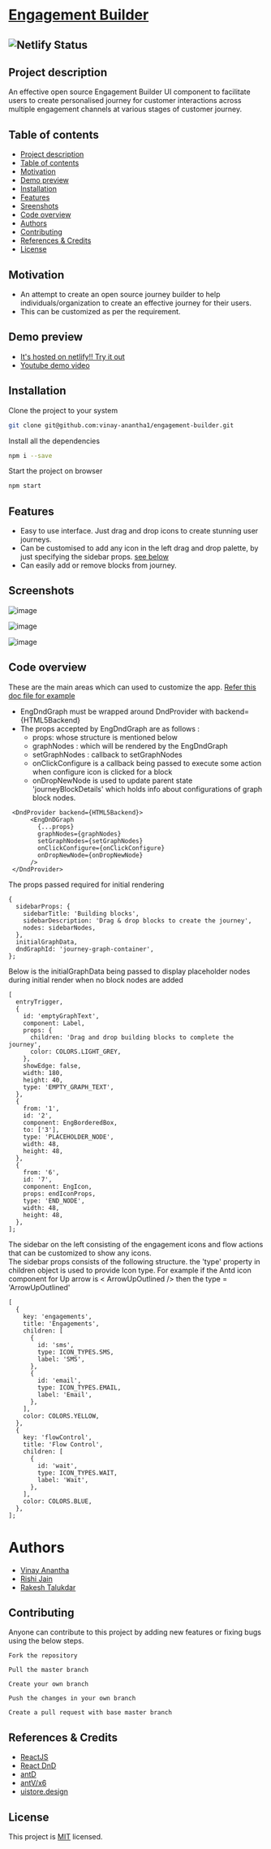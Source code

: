 # [Engagement Builder](https://github.com/vinay-anantha1/engagement-builder)

## ![Netlify Status](https://api.netlify.com/api/v1/badges/861e8178-5cf2-409a-a9d3-a8f820914740/deploy-status)
## Project description
An effective open source Engagement Builder UI component to facilitate users to create personalised journey for customer interactions across multiple engagement channels at various stages of customer journey.

## Table of contents
 -  [Project description](#project-description)
 -  [Table of contents](#table-of-contents)
 -  [Motivation](#motivation)
 -  [Demo preview](#demo-preview)
 -  [Installation](#installation)
 -  [Features](#features)
 -  [Sreenshots](#screenshots)
 -  [Code overview](#code-overview)
 -  [Authors](#authors)
 -  [Contributing](#contributing)
 - [References & Credits](#references)
 - [License](#license)
## Motivation
- An attempt to create an open source journey builder to help individuals/organization to create an effective journey for their users.
-  This can be customized as per the requirement.
## Demo preview
- [It's hosted on netlify!! Try it out](https://engagement-builder-foss21.netlify.app/
)
- [Youtube demo video](https://youtu.be/BPuzUTmd540)

 ## Installation
 Clone the project to your system
```bash
git clone git@github.com:vinay-anantha1/engagement-builder.git
```
Install all the dependencies
```bash
npm i --save
```
Start the project on browser
```bash
npm start
```
## Features
* Easy to use interface. Just drag and drop icons to create stunning user journeys.
* Can be customised to add any icon in the left drag and drop palette, by just specifying the sidebar props. [see below](#code-overview)
* Can easily add or remove blocks from journey.
## Screenshots

![image](https://user-images.githubusercontent.com/87369680/141683378-7c0d783b-5058-4c23-b1f0-7c9c4ceec325.png)

![image](https://user-images.githubusercontent.com/87369680/141683629-18edd550-0a0b-47a4-a73f-fb21bc5f1c65.png)

![image](https://user-images.githubusercontent.com/87369680/141683498-360f36fa-87a1-4cab-a357-7d394da03cf7.png)
## Code overview
  These are the main areas which can used to customize the app. [Refer this doc file for example](https://github.com/vinay-anantha1/engagement-builder/blob/master/src/doc/EngDndGraphDoc/index.js)
  - EngDndGraph must be wrapped around DndProvider with backend={HTML5Backend}
  - The props accepted by EngDndGraph are as follows :
    - props: whose structure is mentioned below
    - graphNodes : which will be rendered by the EngDndGraph
    - setGraphNodes : callback to setGraphNodes
    - onClickConfigure is a callback being passed to execute some action when configure icon is clicked for a block
    - onDropNewNode is used to update parent state 'journeyBlockDetails' which holds info about configurations of graph block nodes.

```
 <DndProvider backend={HTML5Backend}>
      <EngDnDGraph
        {...props}
        graphNodes={graphNodes}
        setGraphNodes={setGraphNodes}
        onClickConfigure={onClickConfigure}
        onDropNewNode={onDropNewNode} 
      />
 </DndProvider>
```
The props passed required for initial rendering
```
{
  sidebarProps: {
    sidebarTitle: 'Building blocks',
    sidebarDescription: 'Drag & drop blocks to create the journey',
    nodes: sidebarNodes,
  },
  initialGraphData,
  dndGraphId: 'journey-graph-container',
};

```
Below is the initialGraphData being passed to display placeholder nodes during initial render when no block nodes are added

```
[
  entryTrigger,
  {
    id: 'emptyGraphText',
    component: Label,
    props: {
      children: 'Drag and drop building blocks to complete the journey',
      color: COLORS.LIGHT_GREY,
    },
    showEdge: false,
    width: 180,
    height: 40,
    type: 'EMPTY_GRAPH_TEXT',
  },
  {
    from: '1',
    id: '2',
    component: EngBorderedBox,
    to: ['3'],
    type: 'PLACEHOLDER_NODE',
    width: 48,
    height: 48,
  },
  {
    from: '6',
    id: '7',
    component: EngIcon,
    props: endIconProps,
    type: 'END_NODE',
    width: 48,
    height: 48,
  },
];

```
The sidebar on the left consisting of the engagement icons and flow actions that can be customized to show any icons.<br/> The sidebar props consists of the following structure. the 'type' property in children object is used to provide Icon type. For example if the Antd icon component for Up arrow is < ArrowUpOutlined /> then  the type = 'ArrowUpOutlined'

```
[
  {
    key: 'engagements',
    title: 'Engagements',
    children: [
      {
        id: 'sms',
        type: ICON_TYPES.SMS,
        label: 'SMS',
      },
      {
        id: 'email',
        type: ICON_TYPES.EMAIL,
        label: 'Email',
      },
    ],
    color: COLORS.YELLOW,
  },
  {
    key: 'flowControl',
    title: 'Flow Control',
    children: [
      {
        id: 'wait',
        type: ICON_TYPES.WAIT,
        label: 'Wait',
      },
    ],
    color: COLORS.BLUE,
  },
];
``` 
# Authors
- [Vinay Anantha](https://github.com/vinay-anantha1)
- [Rishi Jain](https://github.com/rishiui)
- [Rakesh Talukdar](https://github.com/rakesh-talukdar)

## Contributing
Anyone can contribute to this project by adding new features or fixing bugs using the below steps.
```
Fork the repository 
```
```
Pull the master branch 
```
```
Create your own branch
```
```
Push the changes in your own branch
```
```
Create a pull request with base master branch
```
## References & Credits
* [ReactJS](https://reactjs.org/)
* [React DnD](https://react-dnd.github.io/react-dnd/about)
* [antD](https://ant.design/)
* [antV/x6](https://x6.antv.vision/en/docs/api/graph/minimap)
* [uistore.design](https://www.uistore.design/items/people-working-collaborating-free-illustrations/)
 ## License
 This project is [MIT](https://github.com/vinay-anantha1/engagement-builder/blob/master/LICENSE) licensed.
